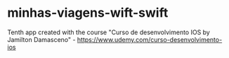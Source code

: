 # minhas-viagens-wift-swift
Tenth app created with the course "Curso de desenvolvimento IOS by Jamilton Damasceno" - https://www.udemy.com/curso-desenvolvimento-ios
